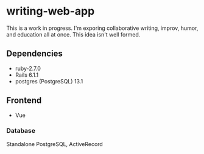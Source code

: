 # writing-web-app

This is a work in progress. I'm exporing collaborative writing, improv, humor, and education all at once. This idea isn't well formed.

## Dependencies

- ruby-2.7.0
- Rails 6.1.1
- postgres (PostgreSQL) 13.1

## Frontend

- Vue

### Database

Standalone PostgreSQL, ActiveRecord
